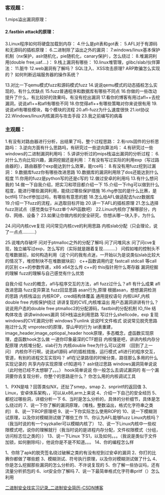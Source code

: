 
### 客观题：
1.mips溢出漏洞原理：
#### 2.fastbin attack的原理：



3.Linux程序如何将硬盘加载到内存：
4.什么是plt表和got表：
5.AFL对于有源码和无源码的插桩原理：
6.二进制除了溢出之外的漏洞：
7.windows/linux基本保护机制（nx保护，aslr随机化，pie随机化，canary保护），怎么绕过：
8.堆漏洞利用(double free,uaf....)：
9.栈上漏洞有哪些：
10.linux堆管理，glibc/slab/伙伴算法：
11.脏牛
12.web漏洞有了解吗？
	 SQL注入、XSS攻击原理?
	 ARP欺骗怎么实现的？
	 如何判断远端服务器的操作系统？

13.对比一下qemu模式fuzz和源码模式fuzz
14.说说qemu模式的动态插桩怎么实现的，有什么优缺点
15.fuzz普通程序和数据库有哪些不同点
16.你做的一些改动提升了什么，有比较好的效果吗，有没有挖出漏洞
17.看你的博客有用过afl++去挖漏洞，说说afl++和afl有哪些不同
18.你觉得afl++有哪些策略对你来说很有用
19.说说afl有哪些模块，每个模块的流程
20.afl-fuzz为什么速度很快
21.iot协议
22.Windows/linux内核漏洞与攻击手段
23.我之前编写的病毒







### 主观题：
1.有没有对路由器进行分析，出结果了吗，整个过程思路：
2.有rots固件的分析思路吗：
3.逆向方面有什么思路吗，有研究过一些逆向算法吗：
4.有研究过一些windows的二进制漏洞利用吗：
5.讲讲分析过的mips栈溢出漏洞的分析过程：
6.对什么方向比较兴趣，漏洞挖掘还是利用：
7.有没有写过实际的利用exp（写过路由器的），路由器那个exp能达到什么效果，能rce吗：
8.有没有用fuzz挖到过漏洞：
9.数据库fuzz你有哪些改进思路
10.数据库的漏洞利用除了dos还能达到什么程度
11.你用的fuzz是python写的还是c写的
12.做过安卓的利用吗
13.有什么想问我的
14.做一下自我介绍，把实习和项目都介绍一下
15.介绍一下rhg可以做到什么程度，能进行哪些漏洞利用，能绕过哪些保护措施
16.rhg参加的是什么比赛，是bctf吗
17.bctf参加过吗，有哪些有意思的题
18.怎么给AFL做适配去fuzz数据库
19.介绍一下fuzz的流程，从选取目标开始
20.讲一下AFL的插桩原理
21.怎么选择fuzz测试点（感觉类似于fuzz单个API函数吧）
22.Linux内核你了解哪部分，内存、网络、设备？
23.如果让你做内核的安全研究，你想从哪一块入手，为什么

24.问问内核cve复现
	问问常见内核cve的利用思路
	内核slab分配（只会理论，说了一点点..........）

25.说堆内存破坏
	问对于ptmalloc之外的分配了解吗
	问了问堆风水
	问了问cve复现，独立编写过exp，怎么写的（实际就是跟着复现..........）
	问假如堆的控制头不在堆数据前，如何构造利用（这个问的我有点迷，一开始以为是说类似slab比较大的情况下，堆控制块不在堆数据块前）
	c++函数调用约定
	fastcall stdcall 等call的区别
	c++的参数传递，x86 x64怎么传
	c++的 this指针用什么寄存器
	漏洞挖掘的理解
	fuzz的理解与自己感觉有什么优势

自我介绍
fuzz的概念，afl与程序交互的方法，afl fuzz过什么？afl 有什么成果
afl 改进思路
fuzz变异算法
fuzz回显思路
asan行为,原理
根据asan，想想漏洞检测的思路
内核栈溢出
内核ROP，cred结构体覆盖
通用提权语句
内核UAF,内核double free
内核保护绕过
讲讲复现的CVE,内核堆溢出
用户态漏洞讲讲有什么？
说说用户态的double free
ptmalloc2的分配源码，fastbin的分配机制
IO_file 结构体攻击
讲讲windows漏洞
SEH栈溢出利用思路
写过什么shellcode，exp
复现windows的CVE漏洞分析
windows下unlink
说说PE文件格式
说说常见脱壳思路
拖过什么壳
vmprotect的原理，穿山甲的行为
iat表重建，image_header,image_optiopal_header
hook原理，多态概念，虚函数实现原理，虚函数hook怎么做
一道你印象最深的CTF题目
内核懂是吧，讲讲内核内存分配原理
内核堆分配，slab行为
内核double free为什么可以这样 （回到了上一问）
内核你不行啊，说说afl源码
afl的插桩措施，运行模式
afl进行的程序交互，管道，有别的进程交互实现吗？
afl在记录路径的时候分类，路径那么多用的什么实现记录的
共享内存实现原理
cfi知道吗？
aslr绕过思路
windows漏洞简单说说（此时他已经不太想聊了。。。）
hook简单说说
你一般怎么去调试漏洞的
有一个漏洞要你去复现分析，你整个的思路是什么？
你怎么用的内核调试工具


1、PXN是啥？回答类似NX，还扯了smep，smap
2、snprintf的返回值
3、Linux，安卓体系架构，，可以从x86,arm上来说
4、介绍一下自己的安全经历
5、都挖过哪些洞，详细分析一下
6、当时是怎么分析的，具体的分析细节，具体是怎么绕过的
7、说一下你了解的漏洞原理，（堆栈，整数溢出，格式化字符串之类的）
8、说一下ROP原理吧
9、说一下你实际怎么使用ROP的
10、说一下模糊测试原理，以及你对模糊测试做了哪些工作
11、你认为AFL能够fuzz Linux内核吗？（我当时说的有一个syzkaller可以模糊内核了）
12、说一下Linux内核中一些权限模式吧，说你的理解就行（我当时说的是进程内存分配，文件权限模式（分组，访问标志位之类的））
13、说一下Linux 下S1，以及如何。。。（我说是类似于文件加锁，如何删除吗），他说你是不是不知道。。。
14、你的编程怎么样
  

1、你除了apk的脱壳签名绕过破解之类的有没有挖到过安卓的漏洞
2、你打的比赛你都做了哪些题
3、模糊测试、符号执行原理，以及你对模糊测试做了什么
4、你是怎么挖掘那些漏洞的怎么分析的、不许说复现的
5、你了解一些协议吗，还有流量分析抓包的
6、iot安全你了解吗
7、说一下最简单格式化字符串pritf（）怎么利用

[二进制安全找实习记录_二进制安全简历-CSDN博客](https://blog.csdn.net/ZL_1618/article/details/141647921)